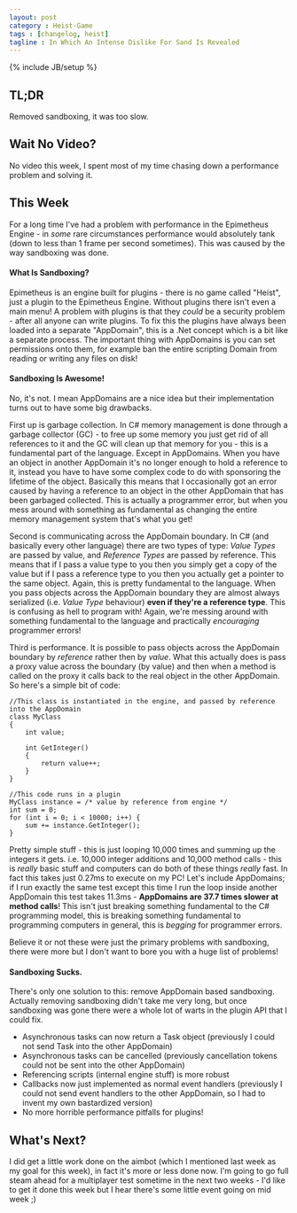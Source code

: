 ```yaml
---
layout: post
category : Heist-Game
tags : [changelog, heist]
tagline : In Which An Intense Dislike For Sand Is Revealed
---
```

{% include JB/setup %}


## TL;DR

Removed sandboxing, it was too slow.

## Wait No Video?

No video this week, I spent most of my time chasing down a performance problem and solving it.

## This Week

For a long time I've had a problem with performance in the Epimetheus Engine -  in _some_ rare circumstances performance would absolutely tank (down to less than 1 frame per second sometimes). This was caused by the way sandboxing was done.

#### What Is Sandboxing?

Epimetheus is an engine built for plugins - there is no game called "Heist", just a plugin to the Epimetheus Engine. Without plugins there isn't even a main menu! A problem with plugins is that they *could* be a security problem - after all anyone can write plugins. To fix this the plugins have always been loaded into a separate "AppDomain", this is a .Net concept which is a bit like a separate process. The important thing with AppDomains is you can set permissions onto them, for example ban the entire scripting Domain from reading or writing any files on disk!

#### Sandboxing Is Awesome!

No, it's not. I mean AppDomains are a nice idea but their implementation turns out to have some big drawbacks.

First up is garbage collection. In C# memory management is done through a garbage collector (GC) - to free up some memory you just get rid of all references to it and the GC will clean up that memory for you - this is a fundamental part of the language. Except in AppDomains. When you have an object in another AppDomain it's no longer enough to hold a reference to it, instead you have to have some complex code to do with sponsoring the lifetime of the object. Basically this means that I occasionally got an error caused by having a reference to an object in the other AppDomain that has been garbaged collected. This is actually a programmer error, but when you mess around with something as fundamental as changing the entire memory management system that's what you get!

Second is communicating across the AppDomain boundary. In C# (and basically every other language) there are two types of type: *Value Types* are passed by value, and *Reference Types* are passed by reference. This means that if I pass a value type to you then you simply get a copy of the value but if I pass a reference type to you then you actually get a pointer to the same object. Again, this is pretty fundamental to the language. When you pass objects across the AppDomain boundary they are almost always serialized (i.e. *Value Type* behaviour) **even if they're a reference type**. This is confusing as hell to program with! Again, we're messing around with something fundamental to the language and practically *encouraging* programmer errors!

Third is performance. It is possible to pass objects across the AppDomain boundary by *reference* rather then by *value*. What this actually does is pass a proxy value across the boundary (by value) and then when a method is called on the proxy it calls back to the real object in the other AppDomain. So here's a simple bit of code:

    //This class is instantiated in the engine, and passed by reference into the AppDomain
    class MyClass
    {
        int value;

        int GetInteger()
        {
            return value++;
        }
    }
    
    //This code runs in a plugin
    MyClass instance = /* value by reference from engine */
    int sum = 0;
    for (int i = 0; i < 10000; i++) {
        sum += instance.GetInteger();
    }
    
Pretty simple stuff - this is just looping 10,000 times and summing up the integers it gets. i.e. 10,000 integer additions and 10,000 method calls - this is *really* basic stuff and computers can do both of these things *really* fast. In fact this takes just 0.27ms to execute on my PC! Let's include AppDomains; if I run exactly the same test except this time I run the loop inside another AppDomain this test takes 11.3ms - **AppDomains are 37.7 times slower at method calls**! This isn't just breaking something fundamental to the C# programming model, this is breaking something fundamental to programming computers in general, this is *begging* for programmer errors.

Believe it or not these were just the primary problems with sandboxing, there were more but I don't want to bore you with a huge list of problems!

#### Sandboxing Sucks.

There's only one solution to this: remove AppDomain based sandboxing. Actually removing sandboxing didn't take me very long, but once sandboxing was gone there were a whole lot of warts in the plugin API that I could fix.

 - Asynchronous tasks can now return a Task object (previously I could not send Task into the other AppDomain)
 - Asynchronous tasks can be cancelled (previously cancellation tokens could not be sent into the other AppDomain)
 - Referencing scripts (internal engine stuff) is more robust
 - Callbacks now just implemented as normal event handlers (previously I could not send event handlers to the other AppDomain, so I had to invent my own bastardized version)
 - No more horrible performance pitfalls for plugins!

## What's Next?

I did get a little work done on the aimbot (which I mentioned last week as my goal for this week), in fact it's more or less done now. I'm going to go full steam ahead for a multiplayer test sometime in the next two weeks - I'd like to get it done this week but I hear there's some little event going on mid week ;)
